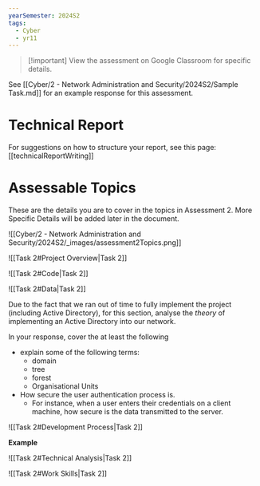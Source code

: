 ```yaml
---
yearSemester: 2024S2
tags:
  - Cyber
  - yr11
---
```

> [!important] View the assessment on Google Classroom for specific details.


See [[Cyber/2 - Network Administration and Security/2024S2/Sample Task.md]] for an example response for this assessment.

# Technical Report

For suggestions on how to structure your report, see this page:
[[technicalReportWriting]]



# Assessable Topics 

These are the details you are to cover in the topics in Assessment 2. More Specific Details will be added later in the document.

![[Cyber/2 - Network Administration and Security/2024S2/_images/assessment2Topics.png]]


![[Task 2#Project Overview|Task 2]]

![[Task 2#Code|Task 2]]

![[Task 2#Data|Task 2]]

Due to the fact that we ran out of time to fully implement the project (including Active Directory), for this section, analyse the *theory* of implementing an Active Directory into our network.

In your response, cover the at least the following
- explain some of the following terms:
	- domain
	- tree
	- forest
	- Organisational Units
- How secure the user authentication process is. 
	- For instance, when a user enters their credentials on a client machine, how secure is the data transmitted to the server.



![[Task 2#Development Process|Task 2]]

**Example**



![[Task 2#Technical Analysis|Task 2]]



![[Task 2#Work Skills|Task 2]]
